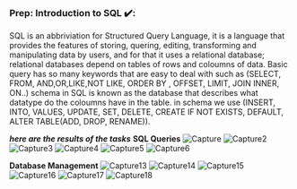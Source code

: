 ### Prep: Introduction to SQL ✔️:


SQL is an abbriviation for Structured Query Language, it is a language that provides the features of storing, quering, editing, transforming and manipulating data by users, and for that it uses a relational database; relational databases depend on tables of rows and coloumns of data.
Basic query has so many keywords that are easy to deal with such as (SELECT, FROM, AND,OR,LIKE,NOT LIKE, ORDER BY , OFFSET, LIMIT, JOIN INNER, ON..)
schema in SQL is known as the database that describes what datatype do the coloumns have in the table. 
in schema we use (INSERT, INTO, VALUES, UPDATE, SET, DELETE, CREATE IF NOT EXISTS, DEFAULT, ALTER TABLE(ADD, DROP, RENAME)).

***here are the results of the tasks***
**SQL Queries**
![Capture](https://user-images.githubusercontent.com/97671741/154967065-f37fd154-83ac-4e12-b31b-1057d5fb8389.PNG)
![Capture2](https://user-images.githubusercontent.com/97671741/154967196-6ef7e917-d4f8-48a7-b6ad-26fe5bfad4df.PNG)
![Capture3](https://user-images.githubusercontent.com/97671741/154967208-79a85ca3-b789-48aa-98a0-3cb51ac4dc34.PNG)
![Capture4](https://user-images.githubusercontent.com/97671741/154967228-4d6b4e43-9ebf-413f-b5eb-92923f89c248.PNG)
![Capture5](https://user-images.githubusercontent.com/97671741/154967243-bf0de0e7-e868-4c12-958b-dd24936269aa.PNG)
![Capture6](https://user-images.githubusercontent.com/97671741/154967268-696fdbfc-75f0-4723-9ed2-f23b9985fe9e.PNG)

**Database Management**
![Capture13](https://user-images.githubusercontent.com/97671741/154967285-0291328c-32d0-4b05-9d7c-f42706c3111f.PNG)
![Capture14](https://user-images.githubusercontent.com/97671741/154967302-0f349029-d43b-485c-b8a3-5007dd5b4f82.PNG)
![Capture15](https://user-images.githubusercontent.com/97671741/154967312-fc8c98ac-1138-4309-a1ff-52d0b628b116.PNG)
![Capture16](https://user-images.githubusercontent.com/97671741/154967322-bc542cbd-1a27-4e57-946f-4175347ef8f9.PNG)
![Capture17](https://user-images.githubusercontent.com/97671741/154967335-7b2e9cd9-cc3f-4db9-bddc-2b1e2402a9b2.PNG)
![Capture18](https://user-images.githubusercontent.com/97671741/154967348-ae009496-8dd1-4dca-a51c-f1a859e870b5.PNG)
